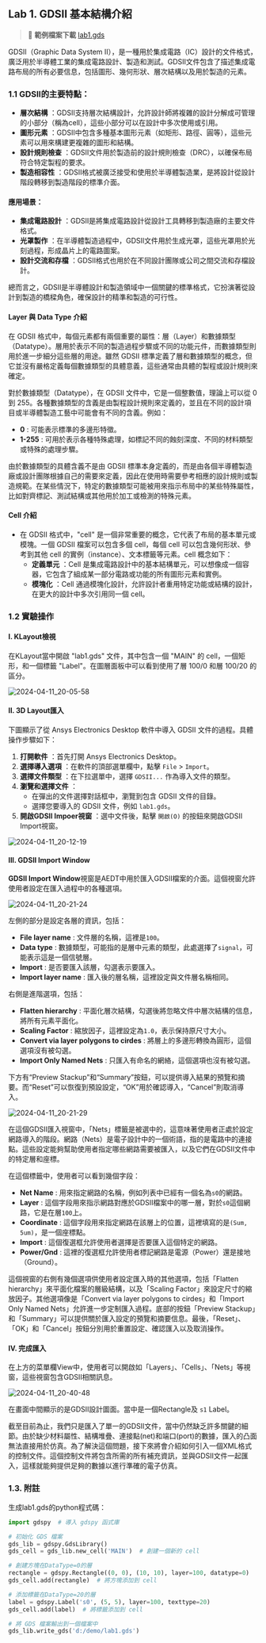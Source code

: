 Lab 1. GDSII 基本結構介紹
---

> :link: **範例檔案下載**
[lab1.gds](/assets/lab1.gds)


GDSII（Graphic Data System II），是一種用於集成電路（IC）設計的文件格式，廣泛用於半導體工業的集成電路設計、製造和測試。GDSII文件包含了描述集成電路布局的所有必要信息，包括圖形、幾何形狀、層次結構以及用於製造的元素。

### 1.1 GDSII的主要特點： 
- **層次結構** ：GDSII支持層次結構設計，允許設計師將複雜的設計分解成可管理的小部分（稱為cell），這些小部分可以在設計中多次使用或引用。 
- **圖形元素** ：GDSII中包含多種基本圖形元素（如矩形、路徑、圓等），這些元素可以用來構建更複雜的圖形和結構。 
- **設計規則檢查** ：GDSII文件用於製造前的設計規則檢查（DRC），以確保布局符合特定製程的要求。 
- **製造相容性** ：GDSII格式被廣泛接受和使用於半導體製造業，是將設計從設計階段轉移到製造階段的標準介面。
#### 應用場景： 
- **集成電路設計** ：GDSII是將集成電路設計從設計工具轉移到製造廠的主要文件格式。 
- **光罩製作** ：在半導體製造過程中，GDSII文件用於生成光罩，這些光罩用於光刻過程，形成晶片上的電路圖案。 
- **設計交流和存檔** ：GDSII格式也用於在不同設計團隊或公司之間交流和存檔設計。

總而言之，GDSII是半導體設計和製造領域中一個關鍵的標準格式，它扮演著從設計到製造的橋樑角色，確保設計的精準和製造的可行性。
#### Layer 與 Data Type 介紹
在 GDSII 格式中，每個元素都有兩個重要的屬性：層（Layer）和數據類型（Datatype）。層用於表示不同的製造過程步驟或不同的功能元件，而數據類型則用於進一步細分這些層的用途。雖然 GDSII 標準定義了層和數據類型的概念，但它並沒有嚴格定義每個數據類型的具體意義，這些通常由具體的製程或設計規則來確定。

對於數據類型（Datatype），在 GDSII 文件中，它是一個整數值，理論上可以從 0 到 255。各種數據類型的含義是由製程設計規則來定義的，並且在不同的設計項目或半導體製造工藝中可能會有不同的含義。例如： 
- **0** : 可能表示標準的多邊形特徵。 
- **1-255** : 可用於表示各種特殊處理，如標記不同的蝕刻深度、不同的材料類型或特殊的處理步驟。

由於數據類型的具體含義不是由 GDSII 標準本身定義的，而是由各個半導體製造廠或設計團隊根據自己的需要來定義，因此在使用時需要參考相應的設計規則或製造規範。在某些情況下，特定的數據類型可能被用來指示布局中的某些特殊屬性，比如對齊標記、測試結構或其他用於加工或檢測的特殊元素。

#### Cell 介紹
- 在 GDSII 格式中，"cell" 是一個非常重要的概念，它代表了布局的基本單元或模塊。一個 GDSII 檔案可以包含多個 cell，每個 cell 可以包含幾何形狀、參考到其他 cell 的實例（instance）、文本標籤等元素。cell 概念如下：
    - **定義單元** ：Cell 是集成電路設計中的基本結構單元，可以想像成一個容器，它包含了組成某一部分電路或功能的所有圖形元素和實例。 
    - **模塊化** ：Cell 通過模塊化設計，允許設計者重用特定功能或結構的設計，在更大的設計中多次引用同一個 cell。




### 1.2 實驗操作
#### I. KLayout檢視
在KLayout當中開啟 "lab1.gds" 文件，其中包含一個 "MAIN" 的 cell，一個矩形，和一個標籤 "Label"。在圖層面板中可以看到使用了層 100/0 和層 100/20 的區分。

![2024-04-11_20-05-58](/assets/2024-04-11_20-05-58.png)


#### II. 3D Layout匯入
下圖顯示了從 Ansys Electronics Desktop 軟件中導入 GDSII 文件的過程。具體操作步驟如下： 
1. **打開軟件** ：首先打開 Ansys Electronics Desktop。 
2. **選擇導入選項** ：在軟件的頂部選單欄中，點擊 `File` > `Import`。 
3. **選擇文件類型** ：在下拉選單中，選擇 `GDSII...` 作為導入文件的類型。 
4. **瀏覽和選擇文件** ：
    - 在彈出的文件選擇對話框中，瀏覽到包含 GDSII 文件的目錄。 
    - 選擇您要導入的 GDSII 文件，例如 `lab1.gds`。 
5. **開啟GDSII Impoer視窗** ：選中文件後，點擊 `開啟(O)` 的按鈕來開啟GDSII Import視窗。

![2024-04-11_20-12-19](/assets/2024-04-11_20-12-19.png)

#### III. GDSII Import Window
**GDSII Import Window**視窗是AEDT中用於匯入GDSII檔案的介面。這個視窗允許使用者設定在匯入過程中的各種選項。

![2024-04-11_20-21-24](/assets/2024-04-11_20-21-24.png)

左側的部分是設定各層的資訊，包括： 
- **File layer name** : 文件層的名稱，這裡是`100`。 
- **Data type** : 數據類型，可能指的是層中元素的類型，此處選擇了`signal`，可能表示這是一個信號層。 
- **Import** : 是否要匯入該層，勾選表示要匯入。 
- **Import layer name** : 匯入後的層名稱，這裡設定與文件層名稱相同。

右側是進階選項，包括： 
- **Flatten hierarchy** : 平面化層次結構，勾選後將忽略文件中層次結構的信息，將所有元素平面化。 
- **Scaling Factor** : 縮放因子，這裡設定為`1.0`，表示保持原尺寸大小。 
- **Convert via layer polygons to cirdes** : 將層上的多邊形轉換為圓形，這個選項沒有被勾選。 
- **Import Only Named Nets** : 只匯入有命名的網絡，這個選項也沒有被勾選。

下方有“Preview Stackup”和“Summary”按鈕，可以提供導入結果的預覽和摘要。而“Reset”可以恢復到預設設定，“OK”用於確認導入，“Cancel”則取消導入。

![2024-04-11_20-21-29](/assets/2024-04-11_20-21-29.png)

在這個GDSII匯入視窗中，「Nets」標籤是被選中的，這意味著使用者正處於設定網路導入的階段。網路（Nets）是電子設計中的一個術語，指的是電路中的連接點。這些設定能夠幫助使用者指定哪些網路需要被匯入，以及它們在GDSII文件中的特定層和座標。

在這個標籤中，使用者可以看到幾個字段： 
- **Net Name** : 用來指定網路的名稱，例如列表中已經有一個名為`s0`的網路。 
- **Layer** : 這個字段用來指示網路對應於GDSII檔案中的哪一層，對於`s0`這個網路，它是在層`100`上。 
- **Coordinate** : 這個字段用來指定網路在該層上的位置，這裡填寫的是`(Sum, 5um)`，是一個座標點。 
- **Import** : 這個復選框允許使用者選擇是否要匯入這個特定的網路。 
- **Power/Gnd** : 這裡的復選框允許使用者標記網路是電源（Power）還是接地（Ground）。

這個視窗的右側有幾個選項供使用者設定匯入時的其他選項，包括「Flatten hierarchy」來平面化檔案的層級結構，以及「Scaling Factor」來設定尺寸的縮放因子。其他選項像是「Convert via layer polygons to cirdes」和「Import Only Named Nets」允許進一步定制匯入過程。底部的按鈕「Preview Stackup」和「Summary」可以提供關於匯入設定的預覽和摘要信息。最後，「Reset」、「OK」和「Cancel」按鈕分別用於重置設定、確認匯入以及取消操作。

#### IV. 完成匯入
在上方的菜單欄View中，使用者可以開啟如「Layers」、「Cells」、「Nets」等視窗，這些視窗包含GDSII相關訊息。

![2024-04-11_20-40-48](/assets/2024-04-11_20-40-48.png)

在畫面中間顯示的是GDSII設計圖面。當中是一個Rectangle及 `s1` Label。

截至目前為止，我們只是匯入了單一的GDSII文件，當中仍然缺乏許多關鍵的細節。由於缺少材料屬性、結構堆疊、連接點(net)和端口(port)的數據，匯入的凸面無法直接用於仿真。為了解決這個問題，接下來將會介紹如何引入一個XML格式的控制文件。這個控制文件將包含所需的所有補充資訊，並與GDSII文件一起匯入，這樣就能夠提供足夠的數據以進行準確的電子仿真。

### 1.3. 附註
生成lab1.gds的python程式碼：
```python
import gdspy  # 導入 gdspy 函式庫

# 初始化 GDS 檔案
gds_lib = gdspy.GdsLibrary()
gds_cell = gds_lib.new_cell('MAIN')  # 創建一個新的 cell

# 創建方塊在DataType=0的層
rectangle = gdspy.Rectangle((0, 0), (10, 10), layer=100, datatype=0)
gds_cell.add(rectangle)  # 將方塊添加到 cell

# 添加標籤在DataType=20的層
label = gdspy.Label('s0', (5, 5), layer=100, texttype=20)
gds_cell.add(label)  # 將標籤添加到 cell

# 將 GDS 檔案輸出到一個檔案中
gds_lib.write_gds('d:/demo/lab1.gds')
```